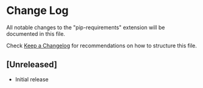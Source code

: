 # Change Log

All notable changes to the "pip-requirements" extension will be documented in this file.

Check [Keep a Changelog](http://keepachangelog.com/) for recommendations on how to structure this file.

## [Unreleased]

- Initial release